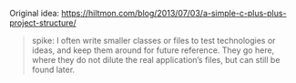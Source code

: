 Original idea: https://hiltmon.com/blog/2013/07/03/a-simple-c-plus-plus-project-structure/

> spike: I often write smaller classes or files to test technologies or ideas, and keep them around for future reference. They go here, where they do not dilute the real application’s files, but can still be found later.
